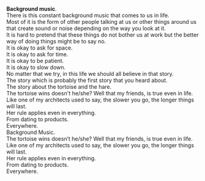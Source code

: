 **Background music**.  
There is this constant background music that comes to us in life.  
Most of it is the form of other people talking at us or other things around us that create sound or noise depending on the way you look at it.  
It is hard to pretend that these things do not bother us at work but the better way of doing things might be to say no.  
It is okay to ask for space.  
It is okay to ask for time.  
It is okay to be patient.  
It is okay to slow down.  
No matter that we try, in this life we should all believe in that story.  
The story which is probably the first story that you heard about.  
The story about the tortoise and the hare.  
The tortoise wins doesn't he/she? Well that my friends, is true even in life.  
Like one of my architects used to say, the slower you go, the longer things will last.  
Her rule applies even in everything.  
From dating to products.  
Everywhere.  
Background Music.  
The tortoise wins doesn’t he/she? Well that my friends, is true even in life.  
Like one of my architects used to say, the slower you go, the longer things will last.  
Her rule applies even in everything.  
From dating to products.  
Everywhere.  